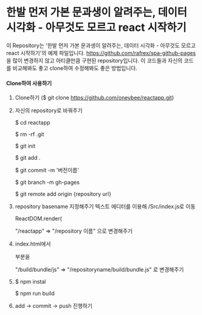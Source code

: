 # 한발 먼저 가본 문과생이 알려주는, 데이터 시각화 - 아무것도 모르고 react 시작하기



이 Repository는 '한발 먼저 가본 문과생이 알려주는, 데이터 시각화 - 아무것도 모르고 react 시작하기'의 예제 파일입니다. https://github.com/rafrex/spa-github-pages 을 많이 변경하지 않고 아티클만큼 구현된 repository입니다.
 이 코드들과 자신의 코드를 비교해봐도 좋고 clone하여 수정해봐도 좋은 방법입니다.

#### Clone하여 사용하기
1. Clone하기 ($ git clone https://github.com/oneybee/reactapp.git)

2. 자신의 repository로 바꿔주기
  
    $ cd reactapp

    $ rm -rf .git

    $ git init

    $ git add .

    $ git commit -m '버전이름'

    $ git branch -m gh-pages 

    $ git remote add origin {repository url}

3. repository basename 지정해주기
    텍스트 에디터를 이용해 /Src/index.js로 이동
   
    ReactDOM.render(
    <BrowserRouter basename="/reactapp">

    "/reactapp" => "/repository 이름"  으로 변경해주기

4. index.html에서 
    <script src="/reactapp/build/bundle.js"></script> 부분을
    "/build/bundle/js" => "/repositoryname/build/bundle.js" 로 변경해주기

5. $ npm instal

   $ npm run build

6. add -> commit -> push 진행하기




<!-- links to within repo -->
[404html]: https://github.com/rafrex/spa-github-pages/blob/gh-pages/404.html
[segmentCount]: https://github.com/rafrex/spa-github-pages/blob/gh-pages/404.html#L26
[indexHtmlScript]: https://github.com/rafrex/spa-github-pages/blob/gh-pages/index.html#L58
[indexHtmlSPA]: https://github.com/rafrex/spa-github-pages/blob/gh-pages/index.html#L94
[cnameFile]: https://github.com/rafrex/spa-github-pages/blob/gh-pages/CNAME
[indexHtmlTitle]: https://github.com/rafrex/spa-github-pages/blob/gh-pages/index.html#L6
[404htmlTitle]: https://github.com/rafrex/spa-github-pages/blob/gh-pages/404.html#L5
[favicon]: https://github.com/rafrex/spa-github-pages/blob/gh-pages/index.html#L34
[startScript]: https://github.com/rafrex/spa-github-pages/blob/gh-pages/package.json#L6

<!-- links to github docs -->
[ghPagesOverview]: https://pages.github.com/
[ghPagesBasics]: https://help.github.com/categories/github-pages-basics/
[ghPagesTypes]: https://help.github.com/articles/user-organization-and-project-pages/
[customDomain]: https://help.github.com/articles/quick-start-setting-up-a-custom-domain/
[nojekyll]: https://help.github.com/articles/files-that-start-with-an-underscore-are-missing/

<!-- other links -->
[liveExample]: http://spa-github-pages.rafrex.com
[react]: https://github.com/facebook/react
[reactRouter]: https://github.com/ReactTraining/react-router
[seoLand]: http://searchengineland.com/tested-googlebot-crawls-javascript-heres-learned-220157
[webpackProduction]: https://webpack.js.org/guides/production-build/#the-automatic-way
[webpackDevtool]: https://webpack.js.org/configuration/devtool/
[reactInteractive]: https://github.com/rafrex/react-interactive
[formspree]: http://formspree.io/
